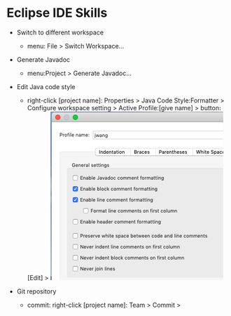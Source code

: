 # Eclipse IDE Skills

* Switch to different workspace
	- menu: File > Switch Workspace...

* Generate Javadoc
	- menu:Project > Generate Javadoc...

* Edit Java code style
	- right-click [project name]: Properties > Java Code Style:Formatter > Configure workspace setting > Active Profile:[give name] > button:[Edit] >
	![Comments Style](commentsStyle.png)

* Git repository
	- commit: right-click [project name]: Team > Commit >